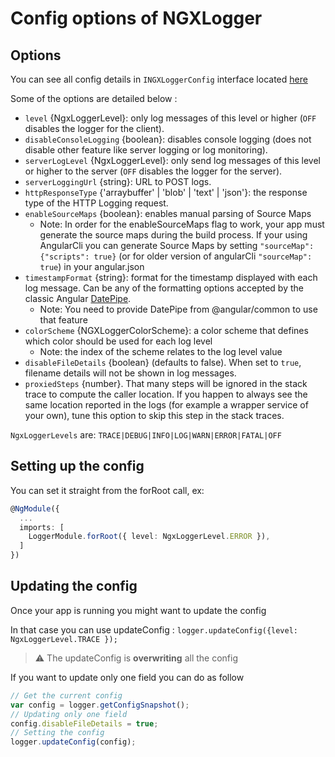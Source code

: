 # Config options of NGXLogger

## Options

You can see all config details in `INGXLoggerConfig` interface located [here](../src/lib/config/iconfig.ts)

Some of the options are detailed below :
- `level` {NgxLoggerLevel}: only log messages of this level or higher (`OFF` disables the logger for the client).
- `disableConsoleLogging` {boolean}: disables console logging (does not disable other feature like server logging or log monitoring).
- `serverLogLevel` {NgxLoggerLevel}: only send log messages of this level or higher to the server (`OFF` disables the logger for the server).
- `serverLoggingUrl` {string}: URL to POST logs.
- `httpResponseType` {'arraybuffer' | 'blob' | 'text' | 'json'}: the response type of the HTTP Logging request.
- `enableSourceMaps` {boolean}: enables manual parsing of Source Maps
  - Note: In order for the enableSourceMaps flag to work, your app must generate the source maps during the build process. If your using AngularCli you can generate Source Maps by setting `"sourceMap": {"scripts": true}` (or for older version of angularCli `"sourceMap": true`) in your angular.json
- `timestampFormat` {string}: format for the timestamp displayed with each log message. Can be any of the formatting options accepted by the classic Angular [DatePipe](https://angular.io/api/common/DatePipe#pre-defined-format-options).
  - Note: You need to provide DatePipe from @angular/common to use that feature
- `colorScheme` {NGXLoggerColorScheme}: a color scheme that defines which color should be used for each log level
  - Note: the index of the scheme relates to the log level value
- `disableFileDetails` {boolean} (defaults to false). When set to `true`, filename details will not be shown in log messages.
- `proxiedSteps` {number}. That many steps will be ignored in the stack trace to compute the caller location. If you happen to always see the same location reported in the logs (for example a wrapper service of your own), tune this option to skip this step in the stack traces.

`NgxLoggerLevels` are: `TRACE|DEBUG|INFO|LOG|WARN|ERROR|FATAL|OFF`

## Setting up the config

You can set it straight from the forRoot call, ex:
```typescript
@NgModule({
  ...
  imports: [
    LoggerModule.forRoot({ level: NgxLoggerLevel.ERROR }),
  ]
})
```

## Updating the config

Once your app is running you might want to update the config

In that case you can use updateConfig : `logger.updateConfig({level: NgxLoggerLevel.TRACE });`

> :warning: The updateConfig is **overwriting** all the config

If you want to update only one field you can do as follow

```typescript
// Get the current config
var config = logger.getConfigSnapshot();
// Updating only one field
config.disableFileDetails = true;
// Setting the config
logger.updateConfig(config);
```

